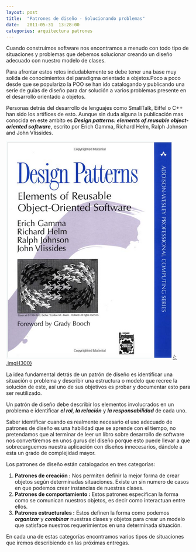 ```yaml
---
layout: post
title:  "Patrones de diseño - Solucionando problemas"
date:   2011-05-31  13:28:00
categories: arquitectura patrones
---
```


Cuando construimos software nos encontramos a menudo con todo tipo de situaciones y problemas que debemos solucionar creando un 
diseño adecuado con nuestro modelo de clases. 

Para afrontar estos retos indudablemente se debe tener una base muy solida de 
conocimientos del paradigma orientado a objetos.Poco a poco desde que se popularizo la POO se han ido catalogando y publicando 
una serie de guías de diseño para dar solución a varios problemas presente en el desarrollo orientado a objetos. 

Personas detrás del desarrollo de lenguajes como SmallTalk, Eiffel o C++ han sido los artífices de esto. Aunque sin duda alguna la 
publicación mas conocida en este ambito es **_Design patterns: elements of reusable object-oriented software_**, escrito por 
Erich Gamma, Richard Helm, Ralph Johnson and John Vlissides.

[![](/images/gof_book.jpg "Libro en Amazon"){: .imgH300}](http://goo.gl/3vtZb5)<br/>

La idea fundamental detrás de un patrón de diseño es identificar una 
situación o problema y describir una estructura o modelo que recree la solución de este, así uno de sus objetivos es probar y 
documentar esto para ser reutilizado.

Un patrón de diseño debe describir los elementos involucrados en un problema e identificar **_el rol_**, **_la relación_** y
**_la responsabilidad_** de cada uno.

Saber identificar cuando es realmente necesario el uso adecuado de patrones de diseño es una habilidad que se aprende con el tiempo, 
no pretendamos que al terminar de leer un libro sobre desarrollo de software nos convertiremos en unos gurus del diseño porque 
esto puede llevar a que sobrecarguemos nuestra aplicación con diseños innecesarios, dándole a esta un grado de complejidad mayor.

Los patrones de diseño están catalogados en tres categorías:

1.  **Patrones de creación :** Nos permiten definir la mejor forma de crear objetos según determinadas situaciones. 
Existe un sin numero de casos en que podemos crear instancias de nuestras clases.
2.  **Patrones de comportamiento :** Estos patrones especifican la forma como se comunican nuestros objetos, es decir como 
interactuan entre ellos.
3.  **Patrones estructurales :** Estos definen la forma como podemos **_organizar_** y **_combinar_** nuestras clases y objetos 
para crear un modelo que satisface nuestros requerimientos en una determinada situación.

En cada una de estas categorías encontramos varios tipos de situaciones que iremos describiendo en las próximas entregas.